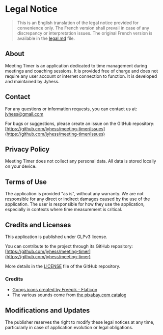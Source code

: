 # Legal Notice

> This is an English translation of the legal notice provided for convenience only. The French version shall prevail in case of any discrepancy or interpretation issues. The original French version is available in the [legal.md](legal.md) file.

## About

Meeting Timer is an application dedicated to time management during meetings and coaching sessions.
It is provided free of charge and does not require any user account or internet connection to function.
It is developed and maintained by Jyhess.

## Contact

For any questions or information requests, you can contact us at:
[jyhess@gmail.com](mailto:jyhess@gmail.com)

For bugs or suggestions, please create an issue on the GitHub repository:
[https://github.com/jyhess/meeting-timer/issues](https://github.com/jyhess/meeting-timer/issues)

## Privacy Policy

Meeting Timer does not collect any personal data.
All data is stored locally on your device.

## Terms of Use

The application is provided "as is", without any warranty.
We are not responsible for any direct or indirect damages caused by the use of the application.
The user is responsible for how they use the application,
especially in contexts where time measurement is critical.

## Credits and Licenses

This application is published under GLPv3 license.

You can contribute to the project through its GitHub repository:
[https://github.com/jyhess/meeting-timer](https://github.com/jyhess/meeting-timer)

More details in the [LICENSE](https://github.com/jyhess/meeting-timer/blob/main/LICENSE.md) file of the GitHub repository.

### Credits

- [Gongs icons created by Freepik - Flaticon](https://www.flaticon.com/free-icons/gongs)
- The various sounds come from [the pixabay.com catalog](https://pixabay.com/sound-effects/)

## Modifications and Updates

The publisher reserves the right to modify these legal notices at any time,
particularly in case of application evolution or legal obligations. 
